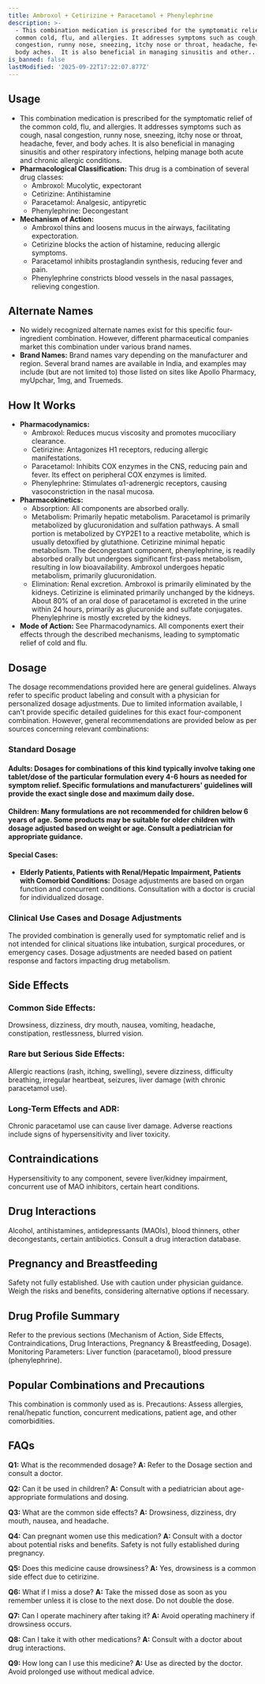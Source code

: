 ```yaml
---
title: Ambroxol + Cetirizine + Paracetamol + Phenylephrine
description: >-
  - This combination medication is prescribed for the symptomatic relief of the
  common cold, flu, and allergies. It addresses symptoms such as cough, nasal
  congestion, runny nose, sneezing, itchy nose or throat, headache, fever, and
  body aches.  It is also beneficial in managing sinusitis and other...
is_banned: false
lastModified: '2025-09-22T17:22:07.877Z'
---
```

## **Usage**

- This combination medication is prescribed for the symptomatic relief of the common cold, flu, and allergies. It addresses symptoms such as cough, nasal congestion, runny nose, sneezing, itchy nose or throat, headache, fever, and body aches.  It is also beneficial in managing sinusitis and other respiratory infections, helping manage both acute and chronic allergic conditions.
- **Pharmacological Classification:** This drug is a combination of several drug classes:
    - Ambroxol: Mucolytic, expectorant
    - Cetirizine: Antihistamine
    - Paracetamol: Analgesic, antipyretic
    - Phenylephrine: Decongestant
- **Mechanism of Action:**
    - Ambroxol thins and loosens mucus in the airways, facilitating expectoration.
    - Cetirizine blocks the action of histamine, reducing allergic symptoms.
    - Paracetamol inhibits prostaglandin synthesis, reducing fever and pain.
    - Phenylephrine constricts blood vessels in the nasal passages, relieving congestion.


## **Alternate Names**
- No widely recognized alternate names exist for this specific four-ingredient combination. However, different pharmaceutical companies market this combination under various brand names.
- **Brand Names:** Brand names vary depending on the manufacturer and region.  Several brand names are available in India, and examples may include (but are not limited to) those listed on sites like Apollo Pharmacy, myUpchar, 1mg, and Truemeds.


## **How It Works**

- **Pharmacodynamics:**
    - Ambroxol: Reduces mucus viscosity and promotes mucociliary clearance.
    - Cetirizine: Antagonizes H1 receptors, reducing allergic manifestations.
    - Paracetamol: Inhibits COX enzymes in the CNS, reducing pain and fever.  Its effect on peripheral COX enzymes is limited.
    - Phenylephrine: Stimulates α1-adrenergic receptors, causing vasoconstriction in the nasal mucosa.
- **Pharmacokinetics:**
    - Absorption: All components are absorbed orally.
    - Metabolism: Primarily hepatic metabolism. Paracetamol is primarily metabolized by glucuronidation and sulfation pathways. A small portion is metabolized by CYP2E1 to a reactive metabolite, which is usually detoxified by glutathione.  Cetirizine minimal hepatic metabolism. The decongestant component, phenylephrine, is readily absorbed orally but undergoes significant first-pass metabolism, resulting in low bioavailability. Ambroxol undergoes hepatic metabolism, primarily glucuronidation.
    - Elimination: Renal excretion. Ambroxol is primarily eliminated by the kidneys. Cetirizine is eliminated primarily unchanged by the kidneys. About 80% of an oral dose of paracetamol is excreted in the urine within 24 hours, primarily as glucuronide and sulfate conjugates. Phenylephrine is mostly excreted by the kidneys.
- **Mode of Action:** See Pharmacodynamics.  All components exert their effects through the described mechanisms, leading to symptomatic relief of cold and flu.


## **Dosage**

The dosage recommendations provided here are general guidelines. Always refer to specific product labeling and consult with a physician for personalized dosage adjustments. Due to limited information available, I can't provide specific detailed guidelines for this exact four-component combination. However, general recommendations are provided below as per sources concerning relevant combinations:


### **Standard Dosage**
#### **Adults:** Dosages for combinations of this kind typically involve taking one tablet/dose of the particular formulation every 4-6 hours as needed for symptom relief.  Specific formulations and manufacturers' guidelines will provide the exact single dose and maximum daily dose.

#### **Children:** Many formulations are not recommended for children below 6 years of age. Some products may be suitable for older children with dosage adjusted based on weight or age. Consult a pediatrician for appropriate guidance.

#### **Special Cases:**
- **Elderly Patients, Patients with Renal/Hepatic Impairment, Patients with Comorbid Conditions:** Dosage adjustments are based on organ function and concurrent conditions. Consultation with a doctor is crucial for individualized dosage.


### **Clinical Use Cases and Dosage Adjustments**

The provided combination is generally used for symptomatic relief and is not intended for clinical situations like intubation, surgical procedures, or emergency cases. Dosage adjustments are needed based on patient response and factors impacting drug metabolism. 


## **Side Effects**

### **Common Side Effects:**
Drowsiness, dizziness, dry mouth, nausea, vomiting, headache, constipation, restlessness, blurred vision.

### **Rare but Serious Side Effects:**
Allergic reactions (rash, itching, swelling), severe dizziness, difficulty breathing, irregular heartbeat, seizures, liver damage (with chronic paracetamol use).

### **Long-Term Effects and ADR:**
Chronic paracetamol use can cause liver damage. Adverse reactions include signs of hypersensitivity and liver toxicity.


## **Contraindications**

Hypersensitivity to any component, severe liver/kidney impairment, concurrent use of MAO inhibitors, certain heart conditions.


## **Drug Interactions**

Alcohol, antihistamines, antidepressants (MAOIs), blood thinners, other decongestants, certain antibiotics. Consult a drug interaction database.


## **Pregnancy and Breastfeeding**

Safety not fully established. Use with caution under physician guidance. Weigh the risks and benefits, considering alternative options if necessary.


## **Drug Profile Summary**

Refer to the previous sections (Mechanism of Action, Side Effects, Contraindications, Drug Interactions, Pregnancy & Breastfeeding, Dosage). Monitoring Parameters: Liver function (paracetamol), blood pressure (phenylephrine).


## **Popular Combinations and Precautions**
This combination is commonly used as is. Precautions: Assess allergies, renal/hepatic function, concurrent medications, patient age, and other comorbidities.


## **FAQs**

**Q1:** What is the recommended dosage?
**A:** Refer to the Dosage section and consult a doctor.

**Q2:** Can it be used in children?
**A:** Consult with a pediatrician about age-appropriate formulations and dosing.

**Q3:** What are the common side effects?
**A:** Drowsiness, dizziness, dry mouth, nausea, and headache.

**Q4:** Can pregnant women use this medication?
**A:** Consult with a doctor about potential risks and benefits. Safety is not fully established during pregnancy.

**Q5:** Does this medicine cause drowsiness?
**A:** Yes, drowsiness is a common side effect due to cetirizine.

**Q6:** What if I miss a dose?
**A:** Take the missed dose as soon as you remember unless it is close to the next dose. Do not double the dose.

**Q7:** Can I operate machinery after taking it?
**A:** Avoid operating machinery if drowsiness occurs.

**Q8:** Can I take it with other medications?
**A:** Consult with a doctor about drug interactions.

**Q9:** How long can I use this medicine?
**A:** Use as directed by the doctor. Avoid prolonged use without medical advice.


